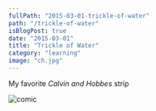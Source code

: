 ```yaml
---
fullPath: "2015-03-01-trickle-of-water"
path: "/trickle-of-water"
isBlogPost: true
date: "2015-03-01"
title: "Trickle of Water"
category: "learning"
image: "ch.jpg"
---
```


My favorite *Calvin and Hobbes* strip

![comic](./images/ch.jpg)